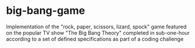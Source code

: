 # big-bang-game

Implementation of the "rock, paper, scissors, lizard, spock" game featured on the popular TV show "The Big Bang Theory" completed in sub-one-hour according to a set of defined specifications as part of a coding challenge
